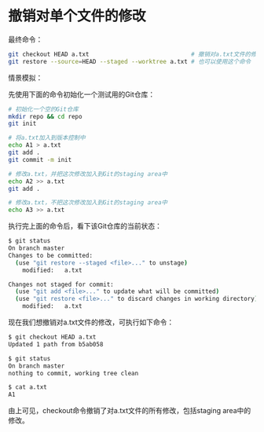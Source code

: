# 撤销对单个文件的修改

最终命令：

```bash
git checkout HEAD a.txt                             # 撤销对a.txt文件的修改
git restore --source=HEAD --staged --worktree a.txt # 也可以使用这个命令
```

情景模拟：

先使用下面的命令初始化一个测试用的Git仓库：

```bash
# 初始化一个空的Git仓库
mkdir repo && cd repo
git init

# 将a.txt加入到版本控制中
echo A1 > a.txt
git add .
git commit -m init

# 修改a.txt，并把这次修改加入到Git的staging area中
echo A2 >> a.txt
git add .

# 修改a.txt，不把这次修改加入到Git的staging area中
echo A3 >> a.txt
```

执行完上面的命令后，看下该Git仓库的当前状态：

```bash
$ git status
On branch master
Changes to be committed:
  (use "git restore --staged <file>..." to unstage)
	modified:   a.txt

Changes not staged for commit:
  (use "git add <file>..." to update what will be committed)
  (use "git restore <file>..." to discard changes in working directory)
	modified:   a.txt
```

现在我们想撤销对a.txt文件的修改，可执行如下命令：

```bash
$ git checkout HEAD a.txt
Updated 1 path from b5ab058

$ git status
On branch master
nothing to commit, working tree clean

$ cat a.txt
A1
```

由上可见，checkout命令撤销了对a.txt文件的所有修改，包括staging area中的修改。